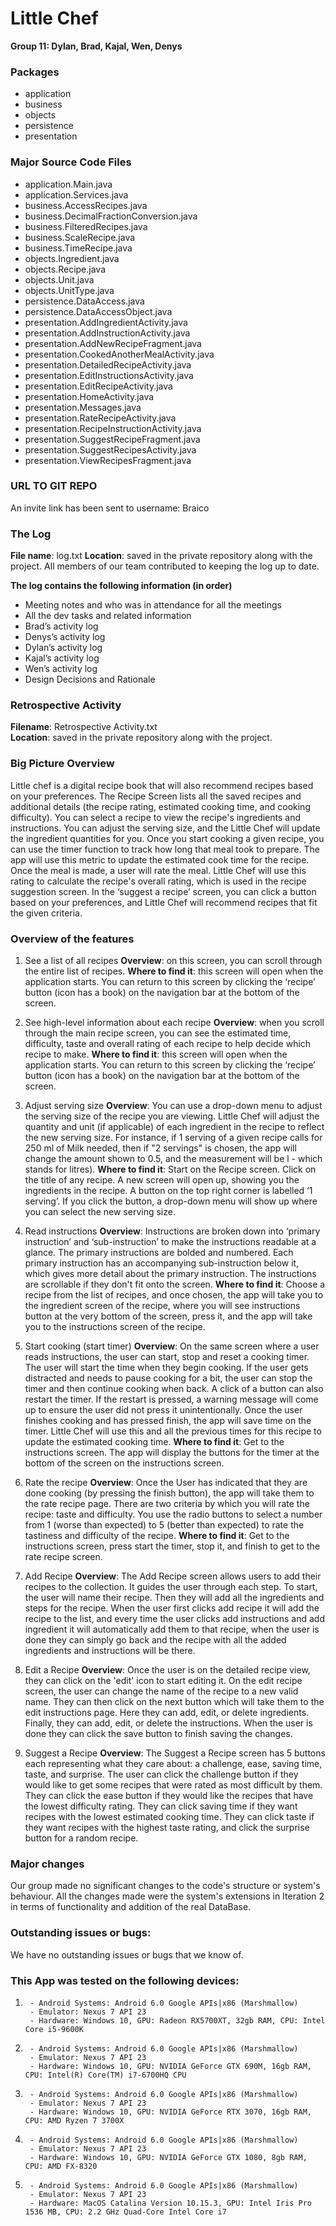 # Little Chef

**Group 11: Dylan, Brad, Kajal, Wen, Denys**

### Packages 
- application
- business 
- objects
- persistence
- presentation 

### Major Source Code Files
- application.Main.java
- application.Services.java
- business.AccessRecipes.java
- business.DecimalFractionConversion.java
- business.FilteredRecipes.java
- business.ScaleRecipe.java
- business.TimeRecipe.java
- objects.Ingredient.java
- objects.Recipe.java
- objects.Unit.java
- objects.UnitType.java
- persistence.DataAccess.java
- persistence.DataAccessObject.java
- presentation.AddIngredientActivity.java
- presentation.AddInstructionActivity.java
- presentation.AddNewRecipeFragment.java
- presentation.CookedAnotherMealActivity.java
- presentation.DetailedRecipeActivity.java
- presentation.EditInstructionsActivity.java
- presentation.EditRecipeActivity.java
- presentation.HomeActivity.java
- presentation.Messages.java
- presentation.RateRecipeActivity.java
- presentation.RecipeInstructionActivity.java
- presentation.SuggestRecipeFragment.java
- presentation.SuggestRecipesActivity.java
- presentation.ViewRecipesFragment.java

### URL TO GIT REPO
An invite link has been sent to username: Braico

### The Log
**File name**: log.txt
**Location**: saved in the private repository along with the project. All members of our team contributed to keeping the log up to date.

**The log contains the following information (in order)**
- Meeting notes and who was in attendance for all the meetings
- All the dev tasks and related information
- Brad’s activity log
- Denys’s activity log
- Dylan’s activity log
- Kajal’s activity log
- Wen’s activity log
- Design Decisions and Rationale

### Retrospective Activity 
**Filename**: Retrospective Activity.txt  
**Location**: saved in the private repository along with the project.

### Big Picture Overview
Little chef is a digital recipe book that will also recommend recipes based on your preferences. The Recipe Screen lists all the saved recipes and additional details (the recipe rating, estimated cooking time, and cooking difficulty). You can select a recipe to view the recipe's ingredients and instructions. You can adjust the serving size, and the Little Chef will update the ingredient quantities for you. Once you start cooking a given recipe, you can use the timer function to track how long that meal took to prepare. The app will use this metric to update the estimated cook time for the recipe. Once the meal is made, a user will rate the meal. Little Chef will use this rating to calculate the recipe's overall rating, which is used in the recipe suggestion screen. In the ‘suggest a recipe’ screen, you can click a button based on your preferences, and Little Chef will recommend recipes that fit the given criteria. 

### Overview of the features

1. See a list of all recipes
**Overview**: on this screen, you can scroll through the entire list of recipes. 
**Where to find it**: this screen will open when the application starts. You can return to this screen by clicking the ‘recipe’ button (icon has a book) on the navigation bar at the bottom of the screen.

2. See high-level information about each recipe
**Overview**: when you scroll through the main recipe screen, you can see the estimated time, difficulty, taste and overall rating of each recipe to help decide which recipe to make. 
**Where to find it**: this screen will open when the application starts. You can return to this screen by clicking the ‘recipe’ button (icon has a book) on the navigation bar at the bottom of the screen.

3. Adjust serving size
**Overview**: You can use a drop-down menu to adjust the serving size of the recipe you are viewing. Little Chef will adjust the quantity and unit (if applicable) of each ingredient in the recipe to reflect the new serving size. For instance, if 1 serving of a given recipe calls for 250 ml of Milk needed, then if "2 servings" is chosen, the app will change the amount shown to 0.5, and the measurement will be l - which stands for litres).
**Where to find it**: Start on the Recipe screen. Click on the title of any recipe. A new screen will open up, showing you the ingredients in the recipe. A button on the top right corner is labelled ‘1 serving’. If you click the button, a drop-down menu will show up where you can select the new serving size. 

4. Read instructions
**Overview**: Instructions are broken down into ‘primary instruction’ and ‘sub-instruction’ to make the instructions readable at a glance. The primary instructions are bolded and numbered. Each primary instruction has an accompanying sub-instruction below it, which gives more detail about the primary instruction. The instructions are scrollable if they don't fit onto the screen.
**Where to find it**: Choose a recipe from the list of recipes, and once chosen, the app will take you to the ingredient screen of the recipe, where you will see instructions button at the very bottom of the screen, press it, and the app will take you to the instructions screen of the recipe.

5. Start cooking (start timer)
**Overview**: On the same screen where a user reads instructions, the user can start, stop and reset a cooking timer. The user will start the time when they begin cooking. If the user gets distracted and needs to pause cooking for a bit, the user can stop the timer and then continue cooking when back. A click of a button can also restart the timer. If the restart is pressed, a warning message will come up to ensure the user did not press it unintentionally. Once the user finishes cooking and has pressed finish, the app will save time on the timer. Little Chef will use this and all the previous times for this recipe to update the estimated cooking time.
**Where to find it**: Get to the instructions screen. The app will display the buttons for the timer at the bottom of the screen on the instructions screen.

6. Rate the recipe
**Overview**: Once the User has indicated that they are done cooking (by pressing the finish button), the app will take them to the rate recipe page. There are two criteria by which you will rate the recipe: taste and difficulty. You use the radio buttons to select a number from 1 (worse than expected) to 5 (better than expected) to rate the tastiness and difficulty of the recipe.
**Where to find it**: Get to the instructions screen, press start the timer, stop it, and finish to get to the rate recipe screen.

7. Add Recipe
**Overview**: The Add Recipe screen allows users to add their recipes to the collection. It guides the user through each step. To start, the user will name their recipe. Then they will add all the ingredients and steps for the recipe. When the user first clicks add recipe it will add the recipe to the list, and every time the user clicks add instructions and add ingredient it will automatically add them to that recipe, when the user is done they can simply go back and the recipe with all the added ingredients and instructions will be there.

8. Edit a Recipe
**Overview**: Once the user is on the detailed recipe view, they can click on the 'edit' icon to start editing it. On the edit recipe screen, the user can change the name of the recipe to a new valid name. They can then click on the next button which will take them to the edit instructions page. Here they can add, edit, or delete ingredients. Finally, they can add, edit, or delete the instructions. When the user is done they can click the save button to finish saving the changes. 

9. Suggest a Recipe
**Overview**: The Suggest a Recipe screen has 5 buttons each representing what they care about: a challenge, ease, saving time, taste, and surprise. The user can click the challenge button if they would like to get some recipes that were rated as most difficult by them. They can click the ease button if they would like the recipes that have the lowest difficulty rating. They can click saving time if they want recipes with the lowest estimated cooking time. They can click taste if they want recipes with the highest taste rating, and click the surprise button for a random recipe.

### Major changes
Our group made no significant changes to the code's structure or system's behaviour. All the changes made were the system's extensions in Iteration 2 in terms of functionality and addition of the real DataBase.

### Outstanding issues or bugs:
We have no outstanding issues or bugs that we know of.

### This App was tested on the following devices:
1.  	- Android Systems: Android 6.0 Google APIs|x86 (Marshmallow)
    	- Emulator: Nexus 7 API 23
    	- Hardware: Windows 10, GPU: Radeon RX5700XT, 32gb RAM, CPU: Intel Core i5-9600K

2.  	- Android Systems: Android 6.0 Google APIs|x86 (Marshmallow)
    	- Emulator: Nexus 7 API 23
    	- Hardware: Windows 10, GPU: NVIDIA GeForce GTX 690M, 16gb RAM, CPU: Intel(R) Core(TM) i7-6700HQ CPU
 

3.  	- Android Systems: Android 6.0 Google APIs|x86 (Marshmallow)
    	- Emulator: Nexus 7 API 23
    	- Hardware: Windows 10, GPU: NVIDIA GeForce RTX 3070, 16gb RAM, CPU: AMD Ryzen 7 3700X

4.  	- Android Systems: Android 6.0 Google APIs|x86 (Marshmallow)
    	- Emulator: Nexus 7 API 23
    	- Hardware: Windows 10, GPU: NVIDIA GeForce GTX 1080, 8gb RAM, CPU: AMD FX-8320

5.  	- Android Systems: Android 6.0 Google APIs|x86 (Marshmallow)
    	- Emulator: Nexus 7 API 23
    	- Hardware: MacOS Catalina Version 10.15.3, GPU: Intel Iris Pro 1536 MB, CPU: 2.2 GHz Quad-Core Intel Core i7
